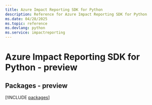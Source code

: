 ```yaml
---
title: Azure Impact Reporting SDK for Python
description: Reference for Azure Impact Reporting SDK for Python
ms.date: 04/28/2025
ms.topic: reference
ms.devlang: python
ms.service: impactreporting
---
```

# Azure Impact Reporting SDK for Python - preview
## Packages - preview
[!INCLUDE [packages](impact-reporting-index.md)]